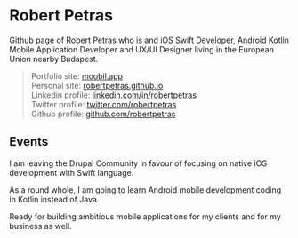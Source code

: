 # Robert Petras
 Github page of Robert Petras who is and iOS Swift Developer, Android Kotlin Mobile Application Developer and UX/UI Designer living in the European Union nearby Budapest.

> Portfolio site: [moobil.app](https://moobil.app) <br>
> Personal site: [robertpetras.github.io](https://robertpetras.github.io) <br>
> Linkedin profile: [linkedin.com/in/robertpetras](https://www.linkedin.com/in/robertpetras/)<br>
> Twitter profile: [twitter.com/robertpetras](https://twitter.com/robertpetras) <br>
> Github profile: [github.com/robertpetras](https://github.com/robertpetras)

## Events

I am leaving the Drupal Community in favour of focusing on native iOS development with Swift language.

As a round whole, I am going to learn Android mobile development coding in Kotlin instead of Java.

Ready for building ambitious mobile applications for my clients and for my business as well.
